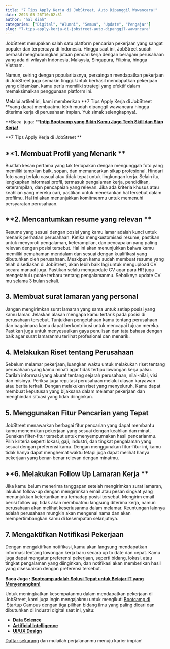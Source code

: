 ```yaml
---
title: "7 Tips Apply Kerja di JobStreet, Auto Dipanggil Wawancara!"
date: 2023-05-26T10:02:31
author: "hal diah"
categories: ["Digital", "Alumni", "Semua", "Update", "Pengajar"]
slug: "7-tips-apply-kerja-di-jobstreet-auto-dipanggil-wawancara"
---
```


JobStreet merupakan salah satu platform pencarian pekerjaan yang sangat populer dan terpercaya di Indonesia. Hingga saat ini, JobStreet sudah berhasil menghubungkan jutaan pencari kerja dengan beragam perusahaan yang ada di wilayah Indonesia, Malaysia, Singapura, Filipina, hingga Vietnam. 

Namun, seiring dengan popularitasnya, persaingan mendapatkan pekerjaan di JobStreet juga semakin tinggi. Untuk berhasil mendapatkan pekerjaan yang diidamkan, kamu perlu memiliki strategi yang efektif dalam memaksimalkan penggunaan platform ini. 

Melalui artikel ini, kami memberikan **7 Tips Apply Kerja di JobStreet **yang dapat membuatmu lebih mudah dipanggil wawancara hingga diterima kerja di perusahaan impian. Yuk simak selengkapnya!.

**Baca  juga: **[**Intip Bootcamp yang Bikin Kamu Jago Tech Skill dan Siap Kerja!**](https://startupcampus.id/blog/intip-bootcamp-yang-bikin-kamu-jago-tech-skill-dan-siap-kerja/)

**7 Tips Apply Kerja di JobStreet **
## **1. Membuat Profil yang Menarik **
Buatlah kesan pertama yang tak terlupakan dengan mengunggah foto yang memiliki tampilan baik, sopan, dan memancarkan sikap profesional. Hindari foto yang terlalu casual atau tidak tepat untuk lingkungan kerja. Selain itu, lengkapkan informasi profil, termasuk pengalaman kerja, pendidikan, keterampilan, dan pencapaian yang relevan. Jika ada kriteria khusus atau keahlian yang mereka cari, pastikan untuk menekankan hal tersebut dalam profilmu. Hal ini akan menunjukkan komitmenmu untuk memenuhi persyaratan perusahaan.
## **2. Mencantumkan resume yang relevan **
Resume yang sesuai dengan posisi yang kamu lamar adalah kunci untuk menarik perhatian perusahaan. Ketika mengkustomisasi resume, pastikan untuk menyoroti pengalaman, keterampilan, dan pencapaian yang paling relevan dengan posisi tersebut. Hal ini akan menunjukkan bahwa kamu memiliki pemahaman mendalam dan sesuai dengan kualifikasi yang dibutuhkan oleh perusahaan. Meskipun kamu sudah membuat resume yang telah disediakan di JobStreet, akan lebih baik lagi untuk mengupload CV secara manual juga. Pastikan selalu mengupdate CV agar para HR juga mengetahui update terbaru tentang pengalamanmu. Sebaiknya update CV mu selama 3 bulan sekali.
## **3. Membuat surat lamaran yang personal**
Jangan mengirimkan surat lamaran yang sama untuk setiap posisi yang kamu lamar. Jelaskan alasan mengapa kamu tertarik pada posisi di perusahaan tersebut. Tunjukkan pengetahuan kamu tentang perusahaan dan bagaimana kamu dapat berkontribusi untuk mencapai tujuan mereka. Pastikan juga untuk menyesuaikan gaya penulisan dan tata bahasa dengan baik agar surat lamaranmu terlihat profesional dan menarik.
## **4. Melakukan Riset tentang Perusahaan**
Sebelum melamar pekerjaan, luangkan waktu untuk melakukan riset tentang perusahaan yang kamu minati agar tidak tertipu lowongan kerja palsu. Carilah informasi yang akurat tentang sejarah perusahaan, nilai-nilai, visi dan misinya. Periksa juga reputasi perusahaan melalui ulasan karyawan atau berita terkait. Dengan melakukan riset yang menyeluruh, Kamu dapat membuat keputusan yang bijaksana dalam melamar pekerjaan dan menghindari situasi yang tidak diinginkan.  
## **5. Menggunakan Fitur Pencarian yang Tepat**
JobStreet menawarkan berbagai fitur pencarian yang dapat membantu kamu menemukan pekerjaan yang sesuai dengan keahlian dan minat. Gunakan filter-fitur tersebut untuk menyempurnakan hasil pencarianmu. Pilih kriteria seperti lokasi, gaji, industri, dan tingkat pengalaman yang sesuai dengan preferensi kamu. Dengan menggunakan fitur-fitur ini, kamu tidak hanya dapat menghemat waktu tetapi juga dapat melihat hanya pekerjaan yang benar-benar relevan dengan minatmu.
## **6. Melakukan Follow Up Lamaran Kerja **
Jika kamu belum menerima tanggapan setelah mengirimkan surat lamaran, lakukan follow-up dengan mengirimkan email atau pesan singkat yang menunjukkan ketertarikan mu terhadap posisi tersebut. Mengirim email berisi follow up, tidak akan membuatmu langsung diterima kerja, namun perusahaan akan melihat keseriusanmu dalam melamar. Keuntungan lainnya adalah perusahaan mungkin akan mengenal nama dan akan mempertimbangkan kamu di kesempatan selanjutnya. 
## **7. Mengaktifkan Notifikasi Pekerjaan**
Dengan mengaktifkan notifikasi, kamu akan langsung mendapatkan informasi tentang lowongan kerja baru secara up to date dan cepat. Kamu juga dapat mengatur preferensi pekerjaan, seperti bidang, lokasi, atau tingkat pengalaman yang diinginkan, dan notifikasi akan memberikan hasil yang disesuaikan dengan preferensi tersebut.

**Baca Juga :** [**Bootcamp adalah Solusi Tepat untuk Belajar IT yang Menyenangkan!**](https://startupcampus.id/blog/bootcamp-adalah-solusi-tepat-untuk-belajar-it-yang-menyenangkan/)

Untuk meningkatkan kesempatanmu dalam mendapatkan pekerjaan di JobStreet, kami juga ingin mengajakmu untuk mengikuti [Bootcamp di ](https://startupcampus.id/) Startup Campus dengan tiga pilihan bidang ilmu yang paling dicari dan dibutuhkan di industri digital saat ini, yaitu:

 - [**Data Science**](https://startupcampus.id/track/data-science)
 - [**Artificial Intelligence**](https://startupcampus.id/track/artificial-intelligence)
 - [**UI/UX Design**](https://startupcampus.id/track/uiux-design)

[Daftar sekarang](https://startupcampus.id/daftar/bootcamp-public) dan mulailah perjalananmu menuju karier impian!